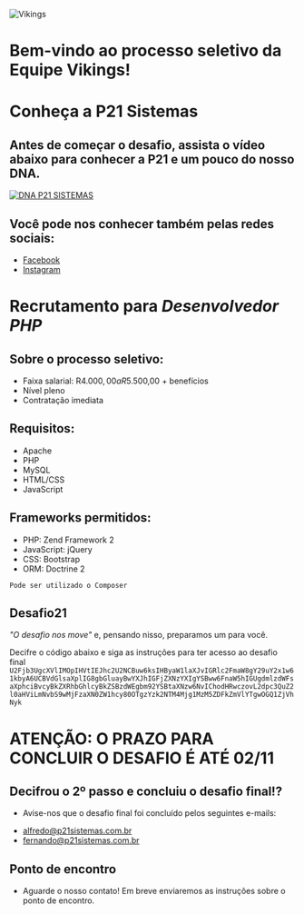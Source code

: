 ![Vikings](https://i.imgur.com/CF5sgS5.png)

# Bem-vindo ao processo seletivo da Equipe Vikings!

# Conheça a P21 Sistemas

## Antes de começar o desafio, assista o vídeo abaixo para conhecer a P21 e um pouco do nosso DNA.

[![DNA P21 SISTEMAS](http://img.youtube.com/vi/rKKN_w5IiVY/0.jpg)](http://www.youtube.com/watch?v=rKKN_w5IiVY)

## Você pode nos conhecer também pelas redes sociais:

- [Facebook](https://www.facebook.com/p21sistemas/)
- [Instagram](https://www.instagram.com/p21sistemas/)

# Recrutamento para _Desenvolvedor PHP_

## Sobre o processo seletivo:

- Faixa salarial: R$4.000,00 a R$5.500,00 + benefícios
- Nível pleno
- Contratação imediata

## Requisitos:
- Apache
- PHP
- MySQL
- HTML/CSS
- JavaScript

## Frameworks permitidos:
- PHP: Zend Framework 2
- JavaScript: jQuery
- CSS: Bootstrap
- ORM: Doctrine 2

`Pode ser utilizado o Composer`

## Desafio21

_"O desafio nos move"_ e, pensando nisso, preparamos um para você.

Decifre o código abaixo e siga as instruções para ter acesso ao desafio final
`U2Fjb3UgcXVlIMOpIHVtIEJhc2U2NCBuw6ksIHByaW1laXJvIGRlc2FmaW8gY29uY2x1w61kbyA6UCBVdGlsaXplIG8gbGluayBwYXJhIGFjZXNzYXIgYSBww6FnaW5hIGUgdmlzdWFsaXphciBvcyBkZXRhbGhlcyBkZSBzdWEgbm92YSBtaXNzw6NvIChodHRwczovL2dpc3QuZ2l0aHViLmNvbS9wMjFzaXN0ZW1hcy80OTgzYzk2NTM4Mjg1MzM5ZDFkZmVlYTgwOGQ1ZjVhNyk`

# ATENÇÃO: O PRAZO PARA CONCLUIR O DESAFIO É ATÉ 02/11

## Decifrou o 2º passo e concluiu o desafio final!?
 - Avise-nos que o desafio final foi concluído pelos seguintes e-mails:
 * alfredo@p21sistemas.com.br
 * fernando@p21sistemas.com.br
	
## Ponto de encontro
 - Aguarde o nosso contato! Em breve enviaremos as instruções sobre o ponto de encontro.
